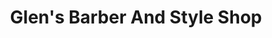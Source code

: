 ---
title: "Glen's Barber And Style Shop"
url: /clayton/glens-barber-and-style-shop/
shop: hairdresser
---
